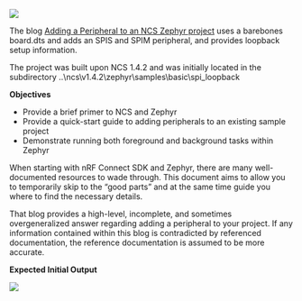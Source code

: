 
![](https://user-images.githubusercontent.com/22987307/108810162-5ac2f080-755f-11eb-88b1-3d5e50e59393.jpg)

The blog [Adding a Peripheral to an NCS Zephyr project](https://devzone.nordicsemi.com/guides/nrf-connect-sdk-guides/b/peripherals/posts/adding-a-peripheral-to-an-ncs-zephyr-project) uses a barebones board.dts and adds an SPIS and SPIM peripheral, and provides loopback setup information.

The project was built upon NCS 1.4.2 and was initially located in the subdirectory ..\ncs\v1.4.2\zephyr\samples\basic\spi_loopback


**Objectives**
 - Provide a brief primer to NCS and Zephyr
 - Provide a quick-start guide to adding peripherals to an existing sample project
 - Demonstrate running both foreground and background tasks within Zephyr
 
When starting with nRF Connect SDK and Zephyr, there are many well-documented resources to wade through. This document aims to allow you to temporarily skip to the “good parts” and at the same time guide you where to find the necessary details.

That blog provides a high-level, incomplete, and sometimes overgeneralized answer regarding adding a peripheral to your project. If any information contained within this blog is contradicted by referenced documentation, the reference documentation is assumed to be more accurate.


**Expected Initial Output**

![](https://user-images.githubusercontent.com/22987307/108810268-9d84c880-755f-11eb-8879-bf94f0d502bf.jpg)
